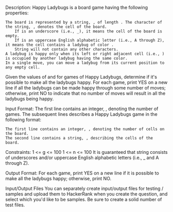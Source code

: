 Description:
Happy Ladybugs is a board game having the following properties:

    The board is represented by a string, , of length . The character of the string, , denotes the cell of the board.
        If is an underscore (i.e., _), it means the cell of the board is empty.
        If is an uppercase English alphabetic letter (i.e., A through Z), it means the cell contains a ladybug of color .
        String will not contain any other characters.
    A ladybug is happy only when its left or right adjacent cell (i.e., ) is occupied by another ladybug having the same color.
    In a single move, you can move a ladybug from its current position to any empty cell.

Given the values of and for games of Happy Ladybugs, determine if it's possible to make all the ladybugs happy. For each game,
print YES on a new line if all the ladybugs can be made happy through some number of moves; otherwise, print NO to indicate that
no number of moves will result in all the ladybugs being happy.

Input Format:
The first line contains an integer, , denoting the number of games. The subsequent lines describes a Happy Ladybugs game in the
following format:

    The first line contains an integer, , denoting the number of cells on the board.
    The second line contains a string, , describing the cells of the board.

Constraints:
    1 <= g <= 100
    1 <= n <= 100
    It is guaranteed that string consists of underscores and/or uppercase English alphabetic letters (i.e., _ and A through Z).
    
Output Format:
For each game, print YES on a new line if it is possible to make all the ladybugs happy; otherwise, print NO.

Input/Output Files
You can separately create input/output files for testing / samples and upload them to HackerRank when you create the question,
and select which you'd like to be samples. Be sure to create a solid number of test files. 
